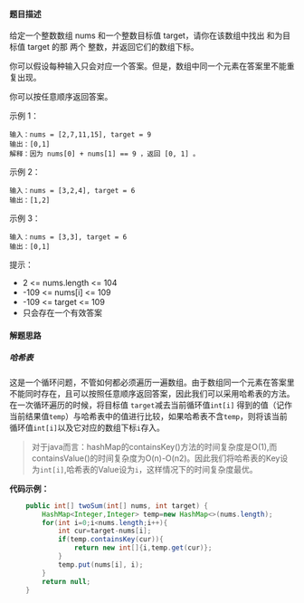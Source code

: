 #### 题目描述 
给定一个整数数组 nums 和一个整数目标值 target，请你在该数组中找出 和为目标值 target  的那 两个 整数，并返回它们的数组下标。

你可以假设每种输入只会对应一个答案。但是，数组中同一个元素在答案里不能重复出现。

你可以按任意顺序返回答案。

示例 1：
```
输入：nums = [2,7,11,15], target = 9
输出：[0,1]
解释：因为 nums[0] + nums[1] == 9 ，返回 [0, 1] 。
```
示例 2：
```
输入：nums = [3,2,4], target = 6
输出：[1,2]
```
示例 3：
```
输入：nums = [3,3], target = 6
输出：[0,1]
```

提示：

- 2 <= nums.length <= 104
- -109 <= nums[i] <= 109
- -109 <= target <= 109
- 只会存在一个有效答案

#### 解题思路
##### 哈希表
这是一个循环问题，不管如何都必须遍历一遍数组。由于数组同一个元素在答案里不能同时存在，且可以按照任意顺序返回答案，因此我们可以采用哈希表的方法。  
在一次循环遍历的时候，将目标值 ``target``减去当前循环值``int[i]`` 得到的值（记作当前结果值``temp``）与哈希表中的值进行比较，如果哈希表不含``temp``，则将该当前循环值``int[i]``以及它对应的数组下标``i``存入。
    
> 对于java而言：hashMap的containsKey()方法的时间复杂度是O(1),而containsValue()的时间复杂度为O(n)-O(n2)。因此我们将哈希表的Key设为``int[i]``,哈希表的Value设为``i``，这样情况下的时间复杂度最优。

**代码示例：**
```java
    public int[] twoSum(int[] nums, int target) {
        HashMap<Integer,Integer> temp=new HashMap<>(nums.length);
        for(int i=0;i<nums.length;i++){
            int cur=target-nums[i];
            if(temp.containsKey(cur)){
                return new int[]{i,temp.get(cur)};
            }
            temp.put(nums[i], i);
        }
        return null;
    }
```


